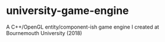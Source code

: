 # university-game-engine
A C++/OpenGL entity/component-ish game engine I created at Bournemouth University (2018)
